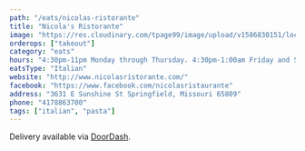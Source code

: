 ```yaml
---
path: "/eats/nicolas-ristorante"
title: "Nicola's Ristorante"
image: "https://res.cloudinary.com/tpage99/image/upload/v1586830151/local417eats/local417eatslogo.png"
orderops: ["takeout"]
category: "eats"
hours: "4:30pm-11pm Monday through Thursday. 4:30pm-1:00am Friday and Saturday"
eatsType: "Italian"
website: "http://www.nicolasristorante.com/"
facebook: "https://www.facebook.com/nicolasristaurante"
address: "3631 E Sunshine St Springfield, Missouri 65809"
phone: "4178863700"
tags: ["italian", "pasta"]
---
```


Delivery available via [DoorDash](https://www.doordash.com/store/new-oriental-restaurant-springfield-403697/en-US).